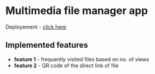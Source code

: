 # Multimedia file manager app

Deployement - [click here](https://vishalgiri8888-file.web.app/)

## Implemented features

- **feature 1** - frequently visited files based on no. of views
- **feature 2** - QR code of the direct link of file
